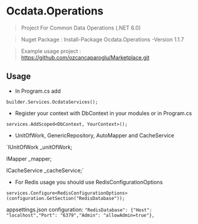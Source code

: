 # Ocdata.Operations

> Project For Common Data Operations (.NET 6.0)

> Nuget Package : Install-Package Ocdata.Operations -Version 1.1.7

> Example usage project : https://github.com/ozcancaparoglu/Marketplace.git

## Usage

- In Program.cs add

`builder.Services.OcdataServices();`

- Register your context with DbContext in your modules or in Program.cs

`services.AddScoped<DbContext, YourContext>(); `

- UnitOfWork, GenericRepository, AutoMapper and CacheService

`IUnitOfWork _unitOfWork;

IMapper _mapper;

ICacheService _cacheService;`

- For Redis usage you should use RedisConfigurationOptions

`services.Configure<RedisConfigurationOptions>(configuration.GetSection("RedisDatabase"));`

 appsettings.json configuration: `"RedisDatabase": {"Host": "localhost","Port": "6379","Admin": "allowAdmin=true"},`
 





